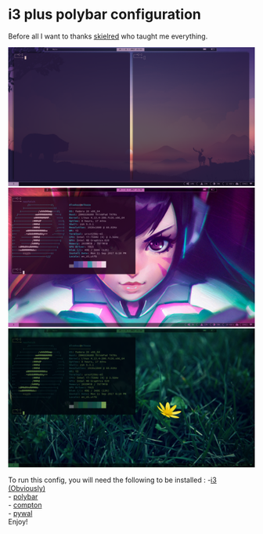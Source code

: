 # i3 plus polybar configuration
Before all I want to thanks [skielred](https://github.com/skielred/) who taught me everything.

![preview-1](https://github.com/Di-KaZ/Dotfiles/blob/master/screenshot/Screenshot_1.png)
![preview-2](https://github.com/Di-KaZ/Dotfiles/blob/master/screenshot/Screenshot_2.png)
![preview-3](https://github.com/Di-KaZ/Dotfiles/blob/master/screenshot/Screenshot_3.png)

To run this config, you will need the following to be installed :
-[i3 (Obviously)](https://github.com/i3/i3)  
    - [polybar](https://github.com/jaagr/polybar)  
    - [compton](https://github.com/chjj/compton)  
    - [pywal](https://github.com/dylanaraps/pywal)  
Enjoy!
